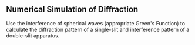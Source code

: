 ## Numerical Simulation of Diffraction

Use the interference of spherical waves (appropriate Green's Function) to calculate the diffraction pattern of a single-slit and interference pattern of a double-slit apparatus. 
